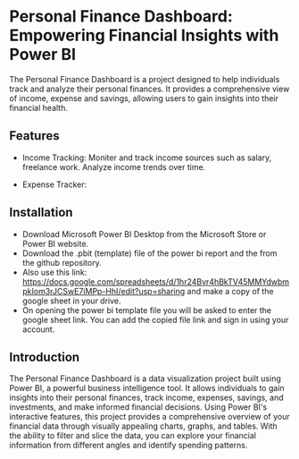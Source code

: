# Personal Finance Dashboard: Empowering Financial Insights with Power BI

The Personal Finance Dashboard is a project designed to help individuals track and analyze their personal finances.
It provides a comprehensive view of income, expense and savings, allowing users to gain insights into their financial health.

## Features
- Income Tracking: Moniter and track income sources such as salary, freelance work. Analyze income trends over time.

- Expense Tracker: 

## Installation
- Download Microsoft Power BI Desktop from the Microsoft Store or Power BI website.
- Download the .pbit (template) file of the power bi report and the  from the github repository.
- Also use this link: https://docs.google.com/spreadsheets/d/1hr24Bvr4hBkTV45MMYdwbmpkIom3rJCSwE7iMPp-HhI/edit?usp=sharing and make a copy of the google sheet in your drive.
- On opening the power bi template file you will be asked to enter the google sheet link. You can add the copied file link and sign in using your account.

## Introduction
The Personal Finance Dashboard is a data visualization project built using Power BI, a powerful business intelligence tool. It allows individuals to gain insights into their personal finances, track income, expenses, savings, and investments, and make informed financial decisions. Using Power BI's interactive features, this project provides a comprehensive overview of your financial data through visually appealing charts, graphs, and tables. With the ability to filter and slice the data, you can explore your financial information from different angles and identify spending patterns.
